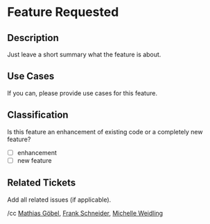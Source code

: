 # Feature Requested

## Description

Just leave a short summary what the feature is about.

## Use Cases

If you can, please provide use cases for this feature.

## Classification

Is this feature an enhancement of existing code or a completely new feature?

* [ ] enhancement
* [ ] new feature

## Related Tickets

Add all related issues (if applicable).

/cc [Mathias Göbel](https://gitlab.gwdg.de/mgoebel), [Frank Schneider](https://gitlab.gwdg.de/schneider210), [Michelle Weidling](https://gitlab.gwdg.de/mrodzis)
